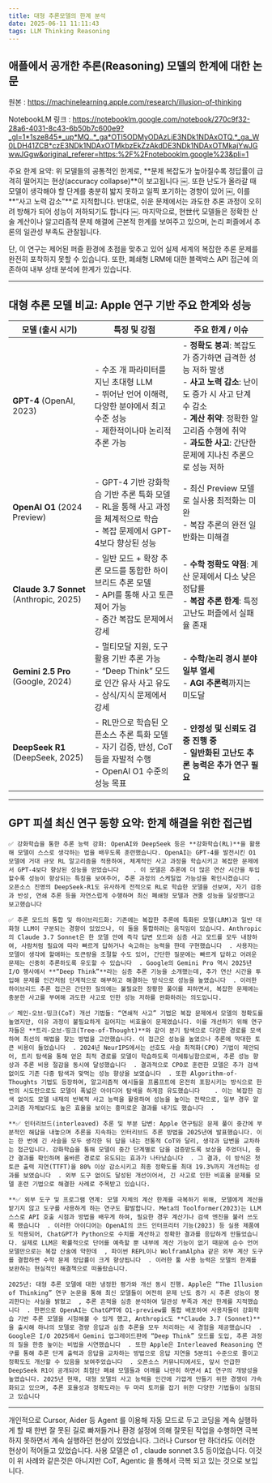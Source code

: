 ```yaml
---
title: 대형 추론모델의 한계 분석
date: 2025-06-11 11:11:43
tags: LLM Thinking Reasoning 
---
```


## 애플에서 공개한 추론(Reasoning) 모델의 한계에 대한 논문

원본 : https://machinelearning.apple.com/research/illusion-of-thinking

NotebookLM 링크 : https://notebooklm.google.com/notebook/270c9f32-28a6-4031-8c43-6b50b7c600e9?_gl=1*1sze845*_up*MQ..*_ga*OTI5ODMyODAzLjE3NDk1NDAxOTQ.*_ga_W0LDH41ZCB*czE3NDk1NDAxOTMkbzEkZzAkdDE3NDk1NDAxOTMkajYwJGwwJGgw&original_referer=https:%2F%2Fnotebooklm.google%23&pli=1

주요 한계 요약: 위 모델들의 공통적인 한계로, **문제 복잡도가 높아질수록 정답률이 급격히 떨어지는 현상(accuracy collapse)**이 보고됩니다 ￼. 또한 난도가 올라갈 때 모델이 생각해야 할 단계를 충분히 밟지 못하고 일찍 포기하는 경향이 있어 ￼, 이를 **“사고 노력 감소”**로 지적합니다. 반대로, 쉬운 문제에서는 과도한 추론 과정이 오히려 방해가 되어 성능이 저하되기도 합니다 ￼. 마지막으로, 현世代 모델들은 정확한 산술 계산이나 알고리즘적 문제 해결에 근본적 한계를 보여주고 있으며, 논리 퍼즐에서 추론의 일관성 부족도 관찰됩니다.

단, 이 연구는 제어된 퍼즐 환경에 초점을 맞추고 있어 실제 세계의 복잡한 추론 문제를 완전히 포착하지 못할 수 있습니다. 또한, 폐쇄형 LRM에 대한 블랙박스 API 접근에 의존하여 내부 상태 분석에 한계가 있습니다.

---
## 대형 추론 모델 비교: Apple 연구 기반 주요 한계와 성능

| 모델 (출시 시기) | 특징 및 강점 | 주요 한계 / 이슈 |
|------------------|--------------|-------------------|
| **GPT-4** (OpenAI, 2023) | - 수조 개 파라미터를 지닌 초대형 LLM<br>- 뛰어난 언어 이해력, 다양한 분야에서 최고 수준 성능<br>- 제한적이나마 논리적 추론 가능 | - **정확도 붕괴**: 복잡도가 증가하면 급격한 성능 저하 발생<br>- **사고 노력 감소**: 난이도 증가 시 사고 단계 수 감소<br>- **계산 취약**: 정확한 알고리즘 수행에 취약<br>- **과도한 사고**: 간단한 문제에 지나친 추론으로 성능 저하 |
| **OpenAI O1** (2024 Preview) | - GPT-4 기반 강화학습 기반 추론 특화 모델<br>- RL을 통해 사고 과정을 체계적으로 학습<br>- 복잡 문제에서 GPT-4보다 향상된 성능 | - 최신 Preview 모델로 실사용 최적화는 미완<br>- 복잡 추론의 완전 일반화는 미해결 |
| **Claude 3.7 Sonnet** (Anthropic, 2025) | - 일반 모드 + 확장 추론 모드를 통합한 하이브리드 추론 모델<br>- API를 통해 사고 토큰 제어 가능<br>- 중간 복잡도 문제에서 강세 | - **수학 정확도 약점**: 계산 문제에서 다소 낮은 정답률<br>- **복잡 추론 한계**: 특정 고난도 퍼즐에서 실패율 존재 |
| **Gemini 2.5 Pro** (Google, 2024) | - 멀티모달 지원, 도구 활용 기반 추론 가능<br>- “Deep Think” 모드로 인간 유사 사고 유도<br>- 상식/지식 문제에서 강세 | - **수학/논리 경시 분야 일부 열세**<br>- **AGI 추론력**까지는 미도달 |
| **DeepSeek R1** (DeepSeek, 2025) | - RL만으로 학습된 오픈소스 추론 특화 모델<br>- 자기 검증, 반성, CoT 등을 자발적 수행<br>- OpenAI O1 수준의 성능 목표 | - **안정성 및 신뢰도 검증 진행 중**<br>- **일반화된 고난도 추론 능력은 추가 연구 필요** |

---

## GPT 피셜 최신 연구 동향 요약: 한계 해결을 위한 접근법

	✅ 강화학습을 통한 추론 능력 강화: OpenAI와 DeepSeek 등은 **강화학습(RL)**을 활용해 모델이 스스로 생각하는 법을 배우도록 훈련했습니다. OpenAI는 GPT-4를 발전시킨 O1 모델에 거대 규모 RL 알고리즘을 적용하여, 체계적인 사고 과정을 학습시키고 복잡한 문제에서 GPT-4보다 향상된 성능을 얻었습니다 ￼ ￼. 이 모델은 추론에 더 많은 연산 시간을 투입할수록 성능이 향상되는 특징을 보여주어, 추론 과정의 스케일업 가능성을 확인시켰습니다 ￼. 오픈소스 진영의 DeepSeek-R1도 유사하게 전적으로 RL로 학습한 모델을 선보여, 자기 검증과 반성, 연쇄 추론 등을 자연스럽게 수행하며 최신 폐쇄형 모델과 견줄 성능을 달성했다고 보고했습니다

	✅ 추론 모드의 통합 및 하이브리드화: 기존에는 복잡한 추론에 특화된 모델(LRM)과 일반 대화형 LLM이 구분되는 경향이 있었으나, 이 둘을 통합하려는 움직임이 있습니다. Anthropic의 Claude 3.7 Sonnet은 한 모델 안에 즉각 답변 모드와 심층 사고 모드를 모두 내장하여, 사람처럼 필요에 따라 빠르게 답하거나 숙고하는 능력을 한데 구현했습니다 ￼. 사용자는 모델이 생각에 할애하는 토큰량을 조절할 수도 있어, 간단한 질문에는 빠르게 답하고 어려운 문제는 신중히 추론하도록 유도할 수 있습니다 ￼. Google의 Gemini Pro 역시 2025년 I/O 행사에서 **“Deep Think”**라는 심층 추론 기능을 소개했는데, 추가 연산 시간을 투입해 문제를 인간처럼 단계적으로 해부하고 해결하는 방식으로 성능을 높였습니다 ￼. 이러한 하이브리드 추론 접근은 간단한 질의에는 불필요한 장황한 풀이를 피하면서, 복잡한 문제에는 충분한 사고를 부여해 과도한 사고로 인한 성능 저하를 완화하려는 의도입니다.

	✅ 체인-오브-띵크(CoT) 개선 기법들: “연쇄적 사고” 기법은 복잡 문제에서 모델의 정확도를 높였지만, 이유 과정이 불필요하게 길어지는 비효율이 문제였습니다. 이를 개선하기 위해 연구자들은 **트리-오브-띵크(Tree-of-Thought)**와 같이 분기 탐색으로 다양한 경로를 모색하여 최선의 해법을 찾는 방법을 고안했습니다. 이 접근은 성능을 높였으나 추론에 막대한 토큰 비용이 들었습니다 ￼. 2024년 NeurIPS에서는 선호도 사슬 최적화(CPO) 기법이 제안되어, 트리 탐색을 통해 얻은 최적 경로를 모델이 학습하도록 미세튜닝함으로써, 추론 성능 향상과 추론 비용 절감을 동시에 달성했습니다 ￼. 결과적으로 CPO로 훈련한 모델은 추가 검색 없이도 기존 다중 탐색과 맞먹는 성능 향상을 보였습니다 ￼. 또한 Algorithm-of-Thoughts 기법도 등장하여, 알고리즘적 예시들을 프롬프트에 온전히 포함시키는 방식으로 한 번의 시도만으로도 모델이 폭넓은 아이디어 탐색을 하게끔 유도했습니다 ￼ ￼. 이는 복잡한 검색 없이도 모델 내재의 반복적 사고 능력을 활용하여 성능을 높이는 전략으로, 일부 경우 알고리즘 자체보다도 높은 효율을 보이는 흥미로운 결과를 내기도 했습니다 ￼.
	
    **✅ 인터리브드(interleaved) 추론 및 부분 답변: Apple 연구팀은 문제 풀이 중간에 부분적인 해답을 내놓으며 추론을 지속하는 인터리브드 추론 방법을 2025년에 발표했습니다. 이는 한 번에 긴 사슬을 모두 생각한 뒤 답을 내는 전통적 CoT와 달리, 생각과 답변을 교차하는 접근입니다. 강화학습을 통해 모델이 중간 단계별로 답을 검증받도록 보상을 주었더니, 중간 결과를 확인하며 올바른 경로로 유도되는 효과가 나타났습니다 ￼. 그 결과, 이 방식은 첫 토큰 출력 지연(TTFT)을 80% 이상 감소시키고 최종 정확도를 최대 19.3%까지 개선하는 성과를 보였습니다 ￼. 외부 도구 없이도 달성된 개선이어서, 긴 사고로 인한 비효율 문제를 모델 훈련 기법으로 해결한 사례로 주목받고 있습니다.
	
    **✅ 외부 도구 및 프로그램 연계: 모델 자체의 계산 한계를 극복하기 위해, 모델에게 계산을 맡기지 않고 도구를 사용하게 하는 연구도 활발합니다. Meta의 Toolformer(2023)는 LLM 스스로 API 호출 시점과 방법을 배우게 하여, 필요한 경우 계산기나 검색 엔진을 불러 쓰도록 했습니다 ￼. 이러한 아이디어는 OpenAI의 코드 인터프리터 기능(2023) 등 실용 제품에도 적용되어, ChatGPT가 Python으로 수치를 계산하고 정확한 결과를 응답하게 만들었습니다. 실제로 LLM은 확률적으로 단어를 예측할 뿐 내부에 계산 기능이 없기 때문에 순수 언어 모델만으로는 복잡 산술에 약한데 ￼, 파이썬 REPL이나 WolframAlpha 같은 외부 계산 도구를 결합하면 수학 문제 정답률이 크게 향상됩니다 ￼. 이러한 툴 사용 능력은 모델의 한계를 보완하는 현실적인 해결책으로 떠올랐습니다.

	2025년: 대형 추론 모델에 대한 냉정한 평가와 개선 동시 진행. Apple은 “The Illusion of Thinking” 연구 논문을 통해 최신 모델들이 여전히 문제 난도 증가 시 추론 성능이 붕괴한다는 사실을 밝혔고 ￼, 추론 흔적을 심층 분석하여 일관성 부족과 계산 한계를 지적했습니다 ￼. 한편으로 OpenAI는 ChatGPT에 O1-preview를 통합 배포하여 사용자들이 강화학습 기반 추론 모델을 시험해볼 수 있게 했고, Anthropic도 **Claude 3.7 (Sonnet)**을 출시해 하나의 모델로 경량 응답과 심층 추론을 모두 처리하는 새 경험을 제공했습니다 ￼. Google은 I/O 2025에서 Gemini 업그레이드판에 “Deep Think” 모드를 도입, 추론 과정의 질을 한층 높이는 비법을 시연했습니다 ￼. 또한 Apple은 Interleaved Reasoning 연구를 통해 추론 단계 출력과 응답을 교차하는 방법으로 응답 지연을 5분의1 수준으로 줄이고 정확도도 개선할 수 있음을 보여주었습니다 ￼. 오픈소스 커뮤니티에서도, 앞서 언급한 DeepSeek R1이 공개되어 최첨단 폐쇄 모델들과 어깨를 나란히 하면서 AI 연구의 개방성을 높였습니다. 2025년 현재, 대형 모델의 사고 능력을 인간에 가깝게 만들기 위한 경쟁이 가속화되고 있으며, 추론 효율성과 정확도라는 두 마리 토끼를 잡기 위한 다양한 기법들이 실험되고 있습니다
---


개인적으로 Cursor, Aider 등 Agent 를 이용해 자동 모드로 두고 코딩을 계속 실행하게 할 때 한번 잘 못된 길로 빠져들거나 환경 설정에 의해 잘못된 작업을 수행하면 극복하지 못하면서 계속 실행하던 현상이 있었습니다. 그러나 Cursor 만 하더라도 이러한 현상이 적어들고 있었습니다. 사용 모델은 o1 , claude sonnet 3.5 등이었습니다. 이것이 위 사례와 같은것은 아니지만 CoT, Agentic 을 통해서 극복 되고 있는 것으로 보입니다.
